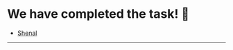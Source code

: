 # We have completed the task! :raised_hands:

- [Shenal](https://paradox2405.github.io/My-Site/)

---------------------------------------------------------------------------
